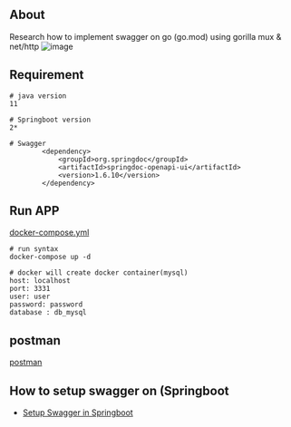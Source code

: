 ## About
Research how to implement swagger on go (go.mod) using gorilla mux & net/http
![image](https://github.com/denitiawan/research-swagger-gomod-gorillamux/assets/11941308/629ea8be-b404-4a55-bae8-f5846b3f6930)

## Requirement

```
# java version
11

# Springboot version
2*

# Swagger
        <dependency>
            <groupId>org.springdoc</groupId>
            <artifactId>springdoc-openapi-ui</artifactId>
            <version>1.6.10</version>
        </dependency>

```

## Run APP
[docker-compose.yml](https://github.com/denitiawan/research-swagger-springboot-two/blob/main/tmp/docker-demo-swagger/docker-compose.yml)
```
# run syntax
docker-compose up -d

# docker will create docker container(mysql)
host: localhost
port: 3331      
user: user
password: password
database : db_mysql
```

## postman
[postman](https://github.com/denitiawan/research-swagger-springboot-two/tree/main/tmp/postman)



## How to setup swagger on (Springboot
- [Setup Swagger in Springboot](https://github.com/denitiawan/research-swagger-springboot-two/blob/main/tmp/doc/howToImplementSwaggerOnSpringboot.md)
